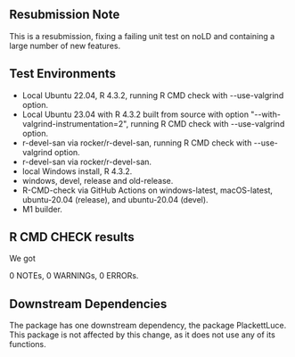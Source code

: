 ## Resubmission Note

This is a resubmission, fixing a failing unit test on noLD and containing a large number of new features.


## Test Environments

* Local Ubuntu 22.04, R 4.3.2, running R CMD check with --use-valgrind option.
* Local Ubuntu 23.04 with R 4.3.2 built from source with option "--with-valgrind-instrumentation=2", running R CMD check with --use-valgrind option.
* r-devel-san via rocker/r-devel-san, running R CMD check with --use-valgrind option.
* r-devel-san via rocker/r-devel-san.
* local Windows install, R 4.3.2.
* windows, devel, release and old-release.
* R-CMD-check via GitHub Actions on windows-latest, macOS-latest, ubuntu-20.04 (release), and ubuntu-20.04 (devel).
* M1 builder.

## R CMD CHECK results

We got 

0 NOTEs, 0 WARNINGs, 0 ERRORs.


## Downstream Dependencies
The package has one downstream dependency, the package PlackettLuce. This package is not affected by this change, as it does not use any of its functions.
